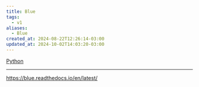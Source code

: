 ```yaml
---
title: Blue
tags:
  - v1
aliases:
  - Blue
created_at: 2024-08-22T12:26:14-03:00
updated_at: 2024-10-02T14:03:20-03:00
---
```


[Python](../../../../atomos/2024/07/09/Linguagem_Python.md)

---
https://blue.readthedocs.io/en/latest/
